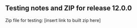 ## Testing notes and ZIP for release 12.0.0

Zip file for testing: [insert link to built zip here]

